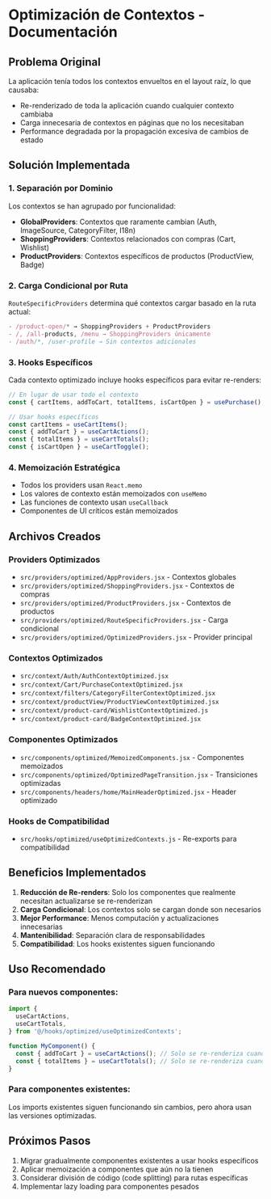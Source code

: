 # Optimización de Contextos - Documentación

## Problema Original

La aplicación tenía todos los contextos envueltos en el layout raíz, lo que causaba:

- Re-renderizado de toda la aplicación cuando cualquier contexto cambiaba
- Carga innecesaria de contextos en páginas que no los necesitaban
- Performance degradada por la propagación excesiva de cambios de estado

## Solución Implementada

### 1. Separación por Dominio

Los contextos se han agrupado por funcionalidad:

- **GlobalProviders**: Contextos que raramente cambian (Auth, ImageSource, CategoryFilter, I18n)
- **ShoppingProviders**: Contextos relacionados con compras (Cart, Wishlist)
- **ProductProviders**: Contextos específicos de productos (ProductView, Badge)

### 2. Carga Condicional por Ruta

`RouteSpecificProviders` determina qué contextos cargar basado en la ruta actual:

```javascript
- /product-open/* → ShoppingProviders + ProductProviders
- /, /all-products, /menu → ShoppingProviders únicamente
- /auth/*, /user-profile → Sin contextos adicionales
```

### 3. Hooks Específicos

Cada contexto optimizado incluye hooks específicos para evitar re-renders:

```javascript
// En lugar de usar todo el contexto
const { cartItems, addToCart, totalItems, isCartOpen } = usePurchase();

// Usar hooks específicos
const cartItems = useCartItems();
const { addToCart } = useCartActions();
const { totalItems } = useCartTotals();
const { isCartOpen } = useCartToggle();
```

### 4. Memoización Estratégica

- Todos los providers usan `React.memo`
- Los valores de contexto están memoizados con `useMemo`
- Las funciones de contexto usan `useCallback`
- Componentes de UI críticos están memoizados

## Archivos Creados

### Providers Optimizados

- `src/providers/optimized/AppProviders.jsx` - Contextos globales
- `src/providers/optimized/ShoppingProviders.jsx` - Contextos de compras
- `src/providers/optimized/ProductProviders.jsx` - Contextos de productos
- `src/providers/optimized/RouteSpecificProviders.jsx` - Carga condicional
- `src/providers/optimized/OptimizedProviders.jsx` - Provider principal

### Contextos Optimizados

- `src/context/Auth/AuthContextOptimized.jsx`
- `src/context/Cart/PurchaseContextOptimized.jsx`
- `src/context/filters/CategoryFilterContextOptimized.jsx`
- `src/context/productView/ProductViewContextOptimized.jsx`
- `src/context/product-card/WishlistContextOptimized.js`
- `src/context/product-card/BadgeContextOptimized.jsx`

### Componentes Optimizados

- `src/components/optimized/MemoizedComponents.jsx` - Componentes memoizados
- `src/components/optimized/OptimizedPageTransition.jsx` - Transiciones optimizadas
- `src/components/headers/home/MainHeaderOptimized.jsx` - Header optimizado

### Hooks de Compatibilidad

- `src/hooks/optimized/useOptimizedContexts.js` - Re-exports para compatibilidad

## Beneficios Implementados

1. **Reducción de Re-renders**: Solo los componentes que realmente necesitan actualizarse se re-renderizan
2. **Carga Condicional**: Los contextos solo se cargan donde son necesarios
3. **Mejor Performance**: Menos computación y actualizaciones innecesarias
4. **Mantenibilidad**: Separación clara de responsabilidades
5. **Compatibilidad**: Los hooks existentes siguen funcionando

## Uso Recomendado

### Para nuevos componentes:

```javascript
import {
  useCartActions,
  useCartTotals,
} from '@/hooks/optimized/useOptimizedContexts';

function MyComponent() {
  const { addToCart } = useCartActions(); // Solo se re-renderiza cuando las acciones cambian
  const { totalItems } = useCartTotals(); // Solo se re-renderiza cuando los totales cambian
}
```

### Para componentes existentes:

Los imports existentes siguen funcionando sin cambios, pero ahora usan las versiones optimizadas.

## Próximos Pasos

1. Migrar gradualmente componentes existentes a usar hooks específicos
2. Aplicar memoización a componentes que aún no la tienen
3. Considerar división de código (code splitting) para rutas específicas
4. Implementar lazy loading para componentes pesados
